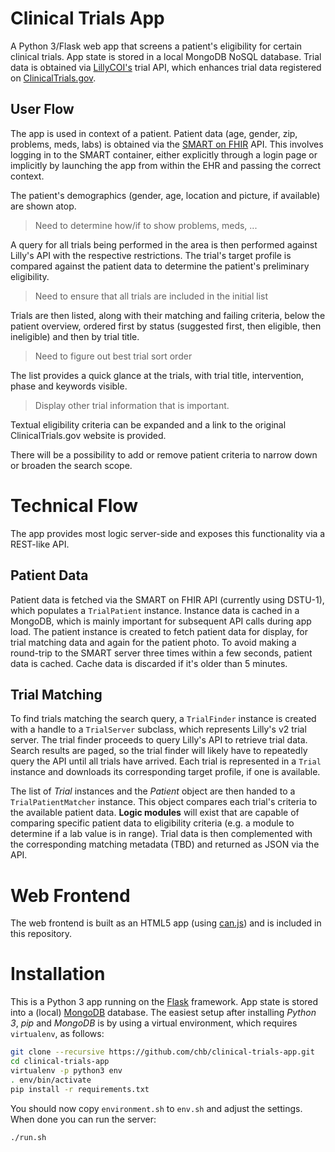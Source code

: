 Clinical Trials App
===================

A Python 3/Flask web app that screens a patient's eligibility for certain clinical trials.
App state is stored in a local MongoDB NoSQL database.
Trial data is obtained via [LillyCOI's][lilly] trial API, which enhances trial data registered on [ClinicalTrials.gov][ctg].

[lilly]: http://www.lillycoi.com
[ctg]: http://www.clinicaltrials.gov


User Flow
---------

The app is used in context of a patient.
Patient data (age, gender, zip, problems, meds, labs) is obtained via the [SMART on FHIR][smart] API.
This involves logging in to the SMART container, either explicitly through a  login page or implicitly by launching the app from within the EHR and passing the correct context.

The patient's demographics (gender, age, location and picture, if available) are shown atop.
> Need to determine how/if to show problems, meds, ...

A query for all trials being performed in the area is then performed against Lilly's API with the respective restrictions.
The trial's target profile is compared against the patient data to determine the patient's preliminary eligibility.
> Need to ensure that all trials are included in the initial list

Trials are then listed, along with their matching and failing criteria, below the patient overview, ordered first by status (suggested first, then eligible, then ineligible) and then by trial title.
> Need to figure out best trial sort order

The list provides a quick glance at the trials, with trial title, intervention, phase and keywords visible.
> Display other trial information that is important.

Textual eligibility criteria can be expanded and a link to the original ClinicalTrials.gov website is provided.

There will be a possibility to add or remove patient criteria to narrow down or broaden the search scope.

[smart]: http://smartplatforms.org


Technical Flow
==============

The app provides most logic server-side and exposes this functionality via a REST-like API.

Patient Data
------------

Patient data is fetched via the SMART on FHIR API (currently using DSTU-1), which populates a `TrialPatient` instance.
Instance data is cached in a MongoDB, which is mainly important for subsequent API calls during app load.
The patient instance is created to fetch patient data for display, for trial matching data and again for the patient photo.
To avoid making a round-trip to the SMART server three times within a few seconds, patient data is cached.
Cache data is discarded if it's older than 5 minutes.

Trial Matching
--------------

To find trials matching the search query, a `TrialFinder` instance is created with a handle to a `TrialServer` subclass, which represents Lilly's v2 trial server.
The trial finder proceeds to query Lilly's API to retrieve trial data.
Search results are paged, so the trial finder will likely have to repeatedly query the API until all trials have arrived.
Each trial is represented in a `Trial` instance and downloads its corresponding target profile, if one is available.

The list of _Trial_ instances and the _Patient_ object are then handed to a `TrialPatientMatcher` instance.
This object compares each trial's criteria to the available patient data.
**Logic modules** will exist that are capable of comparing specific patient data to eligibility criteria (e.g. a module to determine if a lab value is in range).
Trial data is then complemented with the corresponding matching metadata (TBD) and returned as JSON via the API.


Web Frontend
============

The web frontend is built as an HTML5 app (using [can.js][canjs]) and is included in this repository.

[canjs]: http://canjs.com/


Installation
============

This is a Python 3 app running on the [Flask][] framework.
App state is stored into a (local) [MongoDB][] database.
The easiest setup after installing _Python 3_, _pip_ and _MongoDB_ is by using a virtual environment, which requires `virtualenv`, as follows:

```bash
git clone --recursive https://github.com/chb/clinical-trials-app.git
cd clinical-trials-app
virtualenv -p python3 env
. env/bin/activate
pip install -r requirements.txt
```

You should now copy `environment.sh` to `env.sh` and adjust the settings.
When done you can run the server:

```bash
./run.sh
```

[flask]: http://flask.pocoo.org
[mongodb]: http://www.mongodb.org
